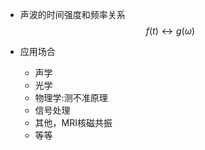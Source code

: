 

+ 声波的时间强度和频率关系
$$
  f(t)\leftrightarrow g(\omega)
  $$
  
+ 应用场合

  + 声学
  + 光学
  + 物理学:测不准原理
  + 信号处理 
  + 其他，MRI核磁共振
  + 等等